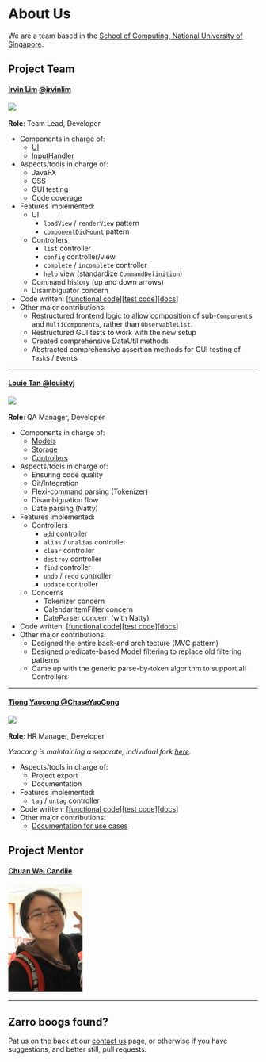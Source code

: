 # About Us

We are a team based in the [School of Computing, National University of Singapore](http://www.comp.nus.edu.sg).

## Project Team

#### [Irvin Lim](https://irvinlim.com) [@irvinlim](http://github.com/irvinlim)
<img src="https://avatars3.githubusercontent.com/u/9884746" width="150"><br>

**Role**: Team Lead, Developer

* Components in charge of: 
    * [UI](https://github.com/CS2103AUG2016-F11-C1/main/blob/master/docs/DeveloperGuide.md#ui-component)
    * [InputHandler](https://github.com/CS2103AUG2016-F11-C1/main/blob/master/docs/DeveloperGuide.md#inputhandler-component)
* Aspects/tools in charge of: 
    * JavaFX
    * CSS
    * GUI testing
    * Code coverage
* Features implemented:
    * UI
      - `loadView` / `renderView` pattern
      - [`componentDidMount`](https://github.com/CS2103AUG2016-F11-C1/main/blob/master/docs/DeveloperGuide.md#can-load-sub-components) pattern
    * Controllers 
      - `list` controller
      - `config` controller/view
      - `complete` / `incomplete` controller
      - `help` view (standardize `CommandDefinition`)
    * Command history (up and down arrows)
    * Disambiguator concern
* Code written: [[functional code](https://github.com/CS2103AUG2016-F11-C1/main/blob/master/collated/main/A0139812A.md)][[test code](https://github.com/CS2103AUG2016-F11-C1/main/blob/master/collated/test/A0139812A.md)][[docs](https://github.com/CS2103AUG2016-F11-C1/main/blob/master/collated/test/A0139812A.md)]
* Other major contributions:
    * Restructured frontend logic to allow composition of sub-`Component`s and `MultiComponent`s, rather than `ObservableList`.
    * Restructured GUI tests to work with the new setup
    * Created comprehensive DateUtil methods
    * Abstracted comprehensive assertion methods for GUI testing of `Task`s / `Event`s

-----

#### [Louie Tan @louietyj](http://github.com/louietyj)
<img src="https://avatars1.githubusercontent.com/u/11096034" width="150"><br>

**Role**: QA Manager, Developer

* Components in charge of: 
    * [Models](https://github.com/CS2103AUG2016-F11-C1/main/blob/master/docs/DeveloperGuide.md#model-component)
    * [Storage](https://github.com/CS2103AUG2016-F11-C1/main/blob/master/docs/DeveloperGuide.md#storage-component)
    * [Controllers](https://github.com/CS2103AUG2016-F11-C1/main/blob/master/docs/DeveloperGuide.md#controller-component)
* Aspects/tools in charge of: 
    * Ensuring code quality
    * Git/Integration
    * Flexi-command parsing (Tokenizer)
    * Disambiguation flow
    * Date parsing (Natty)
* Features implemented:
    * Controllers
      - `add` controller
      - `alias` / `unalias` controller
      - `clear` controller
      - `destroy` controller
      - `find` controller
      - `undo` / `redo` controller
      - `update` controller
    * Concerns
      * Tokenizer concern
      * CalendarItemFilter concern
      * DateParser concern (with Natty)
* Code written: [[functional code](https://github.com/CS2103AUG2016-F11-C1/main/blob/master/collated/main/A0093907W.md)][[test code](https://github.com/CS2103AUG2016-F11-C1/main/blob/master/collated/test/A0093907W.md)][[docs](https://github.com/CS2103AUG2016-F11-C1/main/blob/master/collated/test/A0093907W.md)]
* Other major contributions:
    * Designed the entire back-end architecture (MVC pattern)
    * Designed predicate-based Model filtering to replace old filtering patterns
    * Came up with the generic parse-by-token algorithm to support all Controllers

-----

#### [Tiong Yaocong @ChaseYaoCong](http://github.com/ChaseYaoCong)
<img src="https://avatars3.githubusercontent.com/u/16850418" width="150"><br>

**Role**: HR Manager, Developer

*Yaocong is maintaining a separate, individual fork [here](https://github.com/ChaseYaoCong/main).*

* Aspects/tools in charge of: 
    * Project export
    * Documentation
* Features implemented:
    * `tag` / `untag` controller
* Code written: [[functional code](https://github.com/CS2103AUG2016-F11-C1/main/blob/master/collated/main/A0139922Yunused.md)][[test code](https://github.com/CS2103AUG2016-F11-C1/main/blob/master/collated/test/A0139922Yunused.md)][[docs](https://github.com/CS2103AUG2016-F11-C1/main/blob/master/collated/docs/A0139922Y.md)]
* Other major contributions:
    * [Documentation for use cases](https://github.com/CS2103AUG2016-F11-C1/main/blob/master/docs/DeveloperGuide.md#appendix-b--use-cases)

## Project Mentor

#### [Chuan Wei Candiie](http://github.com/Candiie)
<img src="images/candiieTA.png" width="150"><br>

-----

## Zarro boogs found?

Pat us on the back at our [contact us](ContactUs.md) page, or otherwise if you have suggestions, and better still, pull requests.
